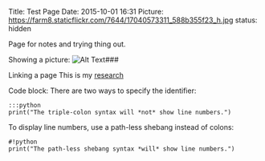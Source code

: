 Title: Test Page
Date: 2015-10-01 16:31
Picture: https://farm8.staticflickr.com/7644/17040573311_588b355f23_h.jpg
status: hidden


Page for notes and trying thing out.

Showing a picture:
![Alt Text]({filename}/images/me.jpg)###

Linking a page
This is my [research]({filename}research.md)

Code block:
There are two ways to specify the identifier:

    :::python
    print("The triple-colon syntax will *not* show line numbers.")

To display line numbers, use a path-less shebang instead of colons:

    #!python
    print("The path-less shebang syntax *will* show line numbers.")
